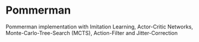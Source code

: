 # Pommerman
Pommerman implementation with Imitation Learning, Actor-Critic Networks, Monte-Carlo-Tree-Search (MCTS), Action-Filter and Jitter-Correction
